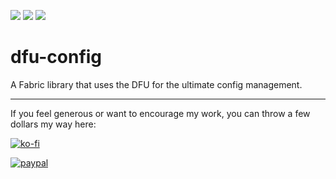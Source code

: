 [![](http://cf.way2muchnoise.eu/short_333854_downloads.svg)](https://www.curseforge.com/minecraft/mc-mods/dfu-config)
[![](http://cf.way2muchnoise.eu/versions/333854_all.svg)](https://www.curseforge.com/minecraft/mc-mods/dfu-config)
[![](http://cf.way2muchnoise.eu/packs/short_333854.svg)](https://www.curseforge.com/minecraft/mc-mods/dfu-config)

# dfu-config
A Fabric library that uses the DFU for the ultimate config management.

---

If you feel generous or want to encourage my work, you can throw a few dollars my way here:

[![ko-fi](https://www.ko-fi.com/img/githubbutton_sm.svg)](https://ko-fi.com/L4L0XZWT)

[![paypal](https://www.paypalobjects.com/en_US/i/btn/btn_donate_LG.gif)](https://www.paypal.com/cgi-bin/webscr?cmd=_donations&business=SYSJUAMK9JVWC&currency_code=USD&source=url)
